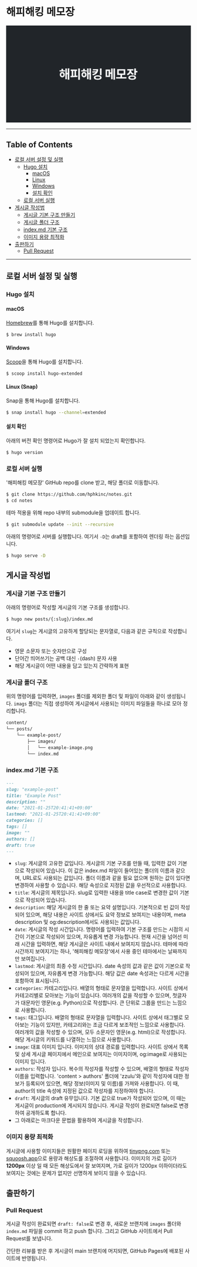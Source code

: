 # 해피해킹 메모장

![Opengraph Image](assets/og-image.png)

---

## Table of Contents
- [로컬 서버 설정 및 실행](#로컬-서버-설정-및-실행)
  - [Hugo 설치](#Hugo-설치)
    - [macOS](#macos)
    - [Linux](#linux-snap)
    - [Windows](#windows)
    - [설치 확인](#설치-확인)
  - [로컬 서버 실행](#로컬-서버-실행)
- [게시글 작성법](#게시글-작성법)
  - [게시글 기본 구조 만들기](#게시글-기본-구조-만들기)
  - [게시글 폴더 구조](#게시글-폴더-구조)
  - [index.md 기본 구조](#indexmd-기본-구조)
  - [이미지 용량 최적화](#이미지-용량-최적화)
- [출판하기](#출판하기)
  - [Pull Request](#pull-request)

---


## 로컬 서버 설정 및 실행

### Hugo 설치

#### macOS

[Homebrew](https://brew.sh/)를 통해 Hugo를 설치합니다.

```bash
$ brew install hugo
```

#### Windows

[Scoop](https://scoop.sh/)을 통해 Hugo를 설치합니다.

```bash
$ scoop install hugo-extended
```

#### Linux (Snap)

Snap을 통해 Hugo를 설치합니다.

```bash
$ snap install hugo --channel=extended
```

#### 설치 확인

아래의 버전 확인 명령어로 Hugo가 잘 설치 되었는지 확인합니다.

```bash
$ hugo version
```

### 로컬 서버 실행

'해피해킹 메모장' GitHub repo를 clone 받고, 해당 폴더로 이동합니다.

```bash
$ git clone https://github.com/hphkinc/notes.git
$ cd notes
```

테마 적용을 위해 repo 내부의 submodule을 업데이트 합니다.

```bash
$ git submodule update --init --recursive
```

아래의 명령어로 서버를 실행합니다. 여기서 `-D`는 draft를 포함하여 렌더링 하는 옵션입니다.

```bash
$ hugo serve -D
```


## 게시글 작성법

### 게시글 기본 구조 만들기

아래의 명령어로 작성할 게시글의 기본 구조를 생성합니다.

```bash
$ hugo new posts/{:slug}/index.md
```

여기서 `slug`는 게시글의 고유하게 할당되는 문자열로, 다음과 같은 규칙으로 작성합니다.

- 영문 소문자 또는 숫자만으로 구성
- 단어간 띄어쓰기는 공백 대신 `-`(dash) 문자 사용
- 해당 게시글이 어떤 내용을 담고 있는지 간략하게 표현

### 게시글 폴더 구조

위의 명령어를 입력하면, `images` 폴더를 제외한 폴더 및 파일이 아래와 같이 생성됩니다. `imags` 폴더는 직접 생성하여 게시글에서 사용되는 이미지 파일들을 하나로 모아 정리합니다.

```bash
content/
└── posts/
    └── example-post/
        ├── images/
        │   └── example-image.png
        └── index.md
```

### index.md 기본 구조

```markdown
---
slug: "example-post"
title: "Example Post"
description: ""
date: "2021-01-25T20:41:41+09:00"
lastmod: "2021-01-25T20:41:41+09:00"
categories: []
tags: []
image: ""
authors: []
draft: true
---
```

- `slug`: 게시글의 고유한 값입니다. 게시글의 기본 구조를 만들 때, 입력한 값이 기본으로 작성되어 있습니다. 이 값은 index.md 파일이 들어있는 폴더의 이름과 같으며, URL로도 사용되는 값입니다. 폴더 이름과 같을 필요 없으며 원하는 값이 있다면 변경하여 사용할 수 있습니다. 해당 속성으로 지정된 값을 우선적으로 사용합니다.
- `title`: 게시글의 제목입니다. slug로 입력한 내용을 title case로 변경한 값이 기본으로 작성되어 있습니다.
- `description`: 해당 게시글의 한 줄 또는 요약 설명입니다. 기본적으로 빈 값이 작성되어 있으며, 해당 내용은 사이트 상에서도 요약 정보로 보여지는 내용이며, meta description 및 og:description에서도 사용되는 값입니다.
- `date`: 게시글의 작성 시간입니다. 명령어를 입력하여 기본 구조를 만드는 시점의 시간이 기본으로 작성되어 있으며, 자유롭게 변경 가능합니다. 현재 시간을 넘어선 미래 시간을 입력하면, 해당 게시글은 사이트 내에서 보여지지 않습니다. 테마에 따라 시간까지 보여지기는 하나, '해피해킹 메모장'에서 사용 중인 테마에서는 날짜까지만 보여집니다.
- `lastmod`: 게시글의 최종 수정 시간입니다. date 속성의 값과 같은 값이 기본으로 작성되어 있으며, 자유롭게 변경 가능합니다. 해당 값은 date 속성과는 다르게 시간을 포함하여 표시됩니다.
- `categories`: 카테고리입니다. 배열의 형태로 문자열을 입력합니다. 사이트 상에서 카테고리별로 모아보는 기능이 있습니다. 여러개의 값을 작성할 수 있으며, 첫글자가 대문자인 영문(e.g. Python)으로 작성합니다. 큰 단위로 그룹을 만드는 느낌으로 사용합니다.
- `tags`: 태그입니다. 배열의 형태로 문자열을 입력합니다. 사이트 상에서 태그별로 모아보는 기능이 있지만, 카테고리와는 조금 다르게 보조적인 느낌으로 사용합니다. 여러개의 값을 작성할 수 있으며, 모두 소문자인 영문(e.g. html)으로 작성합니다. 해당 게시글의 키워드를 나열하는 느낌으로 사용합니다.
- `image`: 대표 이미지 입니다. 이미지의 상대 경로를 입력합니다. 사이트 상에서 목록 및 상세 게시글 페이지에서 메인으로 보여지는 이미지이며, og:image로 사용되는 이미지 입니다.
- `authors`: 작성자 입니다. 복수의 작성자를 작성할 수 있으며, 배열의 형태로 작성자 이름을 입력합니다. 'content > authors' 폴더에 'zzulu'와 같이 작성자에 대한 정보가 등록되어 있으면, 해당 정보(이미지 및 이름)를 가져와 사용합니다. 이 때, author의 title 속성에 지정된 값으로 작성자를 지정하여야 합니다.
- `draft`: 게시글의 draft 유무입니다. 기본 값으로 true가 작성되어 있으며, 이 때는 게시글이 production에 게시되지 않습니다. 게시글 작성이 완료되면 false로 변경하여 공개하도록 합니다.
- 그 아래로는 마크다운 문법을 활용하여 게시글을 작성합니다.

### 이미지 용량 최적화

게시글에 사용할 이미지들은 원활한 페이지 로딩을 위하여 [tinypng.com](https://tinypng.com) 또는 [squoosh.app](https://squoosh.app)으로 용량과 해상도를 조절하여 사용합니다. 이미지의 가로 길이가 **1200px** 이상 일 때 모든 해상도에서 잘 보여지며, 가로 길이가 1200px 이하이더라도 보여지는 것에는 문제가 없지만 선명하게 보이지 않을 수 있습니다.


## 출판하기

### Pull Request

게시글 작성이 완료되면 `draft: false`로 변경 후, 새로운 브랜치에 `images` 폴더와 `index.md` 파일을 commit 하고 push 합니다. 그리고 GitHub 사이트에서 Pull Request를 보냅니다.

간단한 리뷰를 받은 후 게시글이 main 브랜치에 머지되면, GitHub Pages에 배포된 사이트에 반영됩니다.
